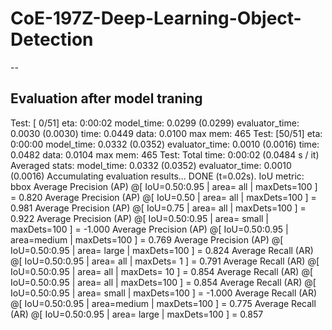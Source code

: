 # CoE-197Z-Deep-Learning-Object-Detection


--
## Evaluation after model traning
Test:  [ 0/51]  eta: 0:00:02  model_time: 0.0299 (0.0299)  evaluator_time: 0.0030 (0.0030)  time: 0.0449  data: 0.0100  max mem: 465
Test:  [50/51]  eta: 0:00:00  model_time: 0.0332 (0.0352)  evaluator_time: 0.0010 (0.0016)  time: 0.0482  data: 0.0104  max mem: 465
Test: Total time: 0:00:02 (0.0484 s / it)
Averaged stats: model_time: 0.0332 (0.0352)  evaluator_time: 0.0010 (0.0016)
Accumulating evaluation results...
DONE (t=0.02s).
IoU metric: bbox
 Average Precision  (AP) @[ IoU=0.50:0.95 | area=   all | maxDets=100 ] = 0.820
 Average Precision  (AP) @[ IoU=0.50      | area=   all | maxDets=100 ] = 0.981
 Average Precision  (AP) @[ IoU=0.75      | area=   all | maxDets=100 ] = 0.922
 Average Precision  (AP) @[ IoU=0.50:0.95 | area= small | maxDets=100 ] = -1.000
 Average Precision  (AP) @[ IoU=0.50:0.95 | area=medium | maxDets=100 ] = 0.769
 Average Precision  (AP) @[ IoU=0.50:0.95 | area= large | maxDets=100 ] = 0.824
 Average Recall     (AR) @[ IoU=0.50:0.95 | area=   all | maxDets=  1 ] = 0.791
 Average Recall     (AR) @[ IoU=0.50:0.95 | area=   all | maxDets= 10 ] = 0.854
 Average Recall     (AR) @[ IoU=0.50:0.95 | area=   all | maxDets=100 ] = 0.854
 Average Recall     (AR) @[ IoU=0.50:0.95 | area= small | maxDets=100 ] = -1.000
 Average Recall     (AR) @[ IoU=0.50:0.95 | area=medium | maxDets=100 ] = 0.775
 Average Recall     (AR) @[ IoU=0.50:0.95 | area= large | maxDets=100 ] = 0.857
